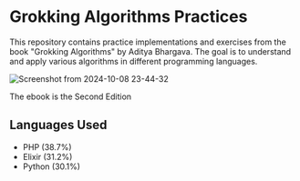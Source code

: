 # Grokking Algorithms Practices

This repository contains practice implementations and exercises from the book "Grokking Algorithms" by Aditya Bhargava. The goal is to understand and apply various algorithms in different programming languages.


![Screenshot from 2024-10-08 23-44-32](https://github.com/user-attachments/assets/fa4a45b3-f09d-4e6d-a0f2-67312144cdec)

The ebook is the Second Edition

## Languages Used

- PHP (38.7%)
- Elixir (31.2%)
- Python (30.1%)
